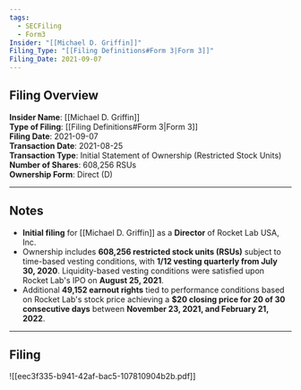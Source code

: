 ```yaml
---
tags:
  - SECFiling
  - Form3
Insider: "[[Michael D. Griffin]]"
Filing_Type: "[[Filing Definitions#Form 3|Form 3]]"
Filing_Date: 2021-09-07
---
```


## Filing Overview

**Insider Name**: [[Michael D. Griffin]]  
**Type of Filing**: [[Filing Definitions#Form 3|Form 3]]  
**Filing Date**: 2021-09-07  
**Transaction Date**: 2021-08-25  
**Transaction Type**: Initial Statement of Ownership (Restricted Stock Units)  
**Number of Shares**: 608,256 RSUs  
**Ownership Form**: Direct (D)  

---

## Notes

- **Initial filing** for [[Michael D. Griffin]] as a **Director** of Rocket Lab USA, Inc.  
- Ownership includes **608,256 restricted stock units (RSUs)** subject to time-based vesting conditions, with **1/12 vesting quarterly from July 30, 2020**. Liquidity-based vesting conditions were satisfied upon Rocket Lab's IPO on **August 25, 2021**.
- Additional **49,152 earnout rights** tied to performance conditions based on Rocket Lab's stock price achieving a **$20 closing price for 20 of 30 consecutive days** between **November 23, 2021, and February 21, 2022**.

---

## Filing

![[eec3f335-b941-42af-bac5-107810904b2b.pdf]]
